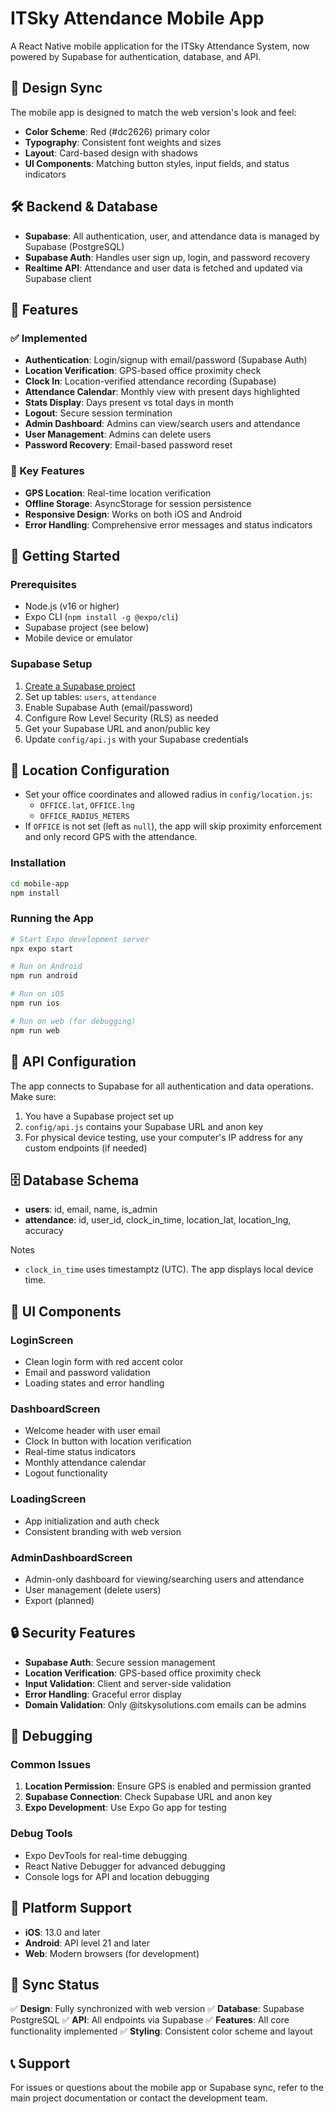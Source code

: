 # ITSky Attendance Mobile App

A React Native mobile application for the ITSky Attendance System, now powered by Supabase for authentication, database, and API.

## 🎨 Design Sync

The mobile app is designed to match the web version's look and feel:

- **Color Scheme**: Red (#dc2626) primary color
- **Typography**: Consistent font weights and sizes
- **Layout**: Card-based design with shadows
- **UI Components**: Matching button styles, input fields, and status indicators

## 🛠️ Backend & Database

- **Supabase**: All authentication, user, and attendance data is managed by Supabase (PostgreSQL)
- **Supabase Auth**: Handles user sign up, login, and password recovery
- **Realtime API**: Attendance and user data is fetched and updated via Supabase client

## 📱 Features

### ✅ Implemented
- **Authentication**: Login/signup with email/password (Supabase Auth)
- **Location Verification**: GPS-based office proximity check
- **Clock In**: Location-verified attendance recording (Supabase)
- **Attendance Calendar**: Monthly view with present days highlighted
- **Stats Display**: Days present vs total days in month
- **Logout**: Secure session termination
- **Admin Dashboard**: Admins can view/search users and attendance
- **User Management**: Admins can delete users
- **Password Recovery**: Email-based password reset

### 🎯 Key Features
- **GPS Location**: Real-time location verification
- **Offline Storage**: AsyncStorage for session persistence
- **Responsive Design**: Works on both iOS and Android
- **Error Handling**: Comprehensive error messages and status indicators

## 🚀 Getting Started

### Prerequisites
- Node.js (v16 or higher)
- Expo CLI (`npm install -g @expo/cli`)
- Supabase project (see below)
- Mobile device or emulator

### Supabase Setup
1. [Create a Supabase project](https://app.supabase.com/)
2. Set up tables: `users`, `attendance`
3. Enable Supabase Auth (email/password)
4. Configure Row Level Security (RLS) as needed
5. Get your Supabase URL and anon/public key
6. Update `config/api.js` with your Supabase credentials

## 📍 Location Configuration

- Set your office coordinates and allowed radius in `config/location.js`:
  - `OFFICE.lat`, `OFFICE.lng`
  - `OFFICE_RADIUS_METERS`
- If `OFFICE` is not set (left as `null`), the app will skip proximity enforcement and only record GPS with the attendance.

### Installation
```bash
cd mobile-app
npm install
```

### Running the App
```bash
# Start Expo development server
npx expo start

# Run on Android
npm run android

# Run on iOS
npm run ios

# Run on web (for debugging)
npm run web
```

## 🔗 API Configuration

The app connects to Supabase for all authentication and data operations. Make sure:

1. You have a Supabase project set up
2. `config/api.js` contains your Supabase URL and anon key
3. For physical device testing, use your computer's IP address for any custom endpoints (if needed)

## 🗄️ Database Schema

- **users**: id, email, name, is_admin
- **attendance**: id, user_id, clock_in_time, location_lat, location_lng, accuracy

Notes
- `clock_in_time` uses timestamptz (UTC). The app displays local device time.

## 🧩 UI Components

### LoginScreen
- Clean login form with red accent color
- Email and password validation
- Loading states and error handling

### DashboardScreen
- Welcome header with user email
- Clock In button with location verification
- Real-time status indicators
- Monthly attendance calendar
- Logout functionality

### LoadingScreen
- App initialization and auth check
- Consistent branding with web version

### AdminDashboardScreen
- Admin-only dashboard for viewing/searching users and attendance
- User management (delete users)
- Export (planned)

## 🔒 Security Features

- **Supabase Auth**: Secure session management
- **Location Verification**: GPS-based office proximity check
- **Input Validation**: Client and server-side validation
- **Error Handling**: Graceful error display
- **Domain Validation**: Only @itskysolutions.com emails can be admins

## 🐞 Debugging

### Common Issues
1. **Location Permission**: Ensure GPS is enabled and permission granted
2. **Supabase Connection**: Check Supabase URL and anon key
3. **Expo Development**: Use Expo Go app for testing

### Debug Tools
- Expo DevTools for real-time debugging
- React Native Debugger for advanced debugging
- Console logs for API and location debugging

## 📱 Platform Support

- **iOS**: 13.0 and later
- **Android**: API level 21 and later
- **Web**: Modern browsers (for development)

## 🔄 Sync Status

✅ **Design**: Fully synchronized with web version
✅ **Database**: Supabase PostgreSQL
✅ **API**: All endpoints via Supabase
✅ **Features**: All core functionality implemented
✅ **Styling**: Consistent color scheme and layout

## 📞 Support

For issues or questions about the mobile app or Supabase sync, refer to the main project documentation or contact the development team. 